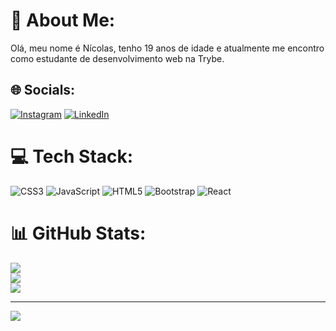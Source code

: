 # 💫 About Me:
Olá, meu nome é Nícolas, tenho 19 anos de idade e atualmente me encontro como estudante de desenvolvimento web na Trybe.


## 🌐 Socials:
[![Instagram](https://img.shields.io/badge/Instagram-%23E4405F.svg?logo=Instagram&logoColor=white)](https://instagram.com/https://instagram.com/nick.srod872) [![LinkedIn](https://img.shields.io/badge/LinkedIn-%230077B5.svg?logo=linkedin&logoColor=white)](https://linkedin.com/in/https://linkedin.com/in/nícolas-s-rodrigues-571362247) 

# 💻 Tech Stack:
![CSS3](https://img.shields.io/badge/css3-%231572B6.svg?style=plastic&logo=css3&logoColor=white) ![JavaScript](https://img.shields.io/badge/javascript-%23323330.svg?style=plastic&logo=javascript&logoColor=%23F7DF1E) ![HTML5](https://img.shields.io/badge/html5-%23E34F26.svg?style=plastic&logo=html5&logoColor=white) ![Bootstrap](https://img.shields.io/badge/bootstrap-%23563D7C.svg?style=plastic&logo=bootstrap&logoColor=white) ![React](https://img.shields.io/badge/react-%2320232a.svg?style=plastic&logo=react&logoColor=%2361DAFB)
# 📊 GitHub Stats:
![](https://github-readme-stats.vercel.app/api?username=nicolasRod09&theme=algolia&hide_border=false&include_all_commits=false&count_private=false)<br/>
![](https://github-readme-streak-stats.herokuapp.com/?user=nicolasRod09&theme=algolia&hide_border=false)<br/>
![](https://github-readme-stats.vercel.app/api/top-langs/?username=nicolasRod09&theme=algolia&hide_border=false&include_all_commits=false&count_private=false&layout=compact)

---
[![](https://visitcount.itsvg.in/api?id=nicolasRod09&icon=0&color=0)](https://visitcount.itsvg.in)

<!-- Proudly created with GPRM ( https://gprm.itsvg.in ) -->
